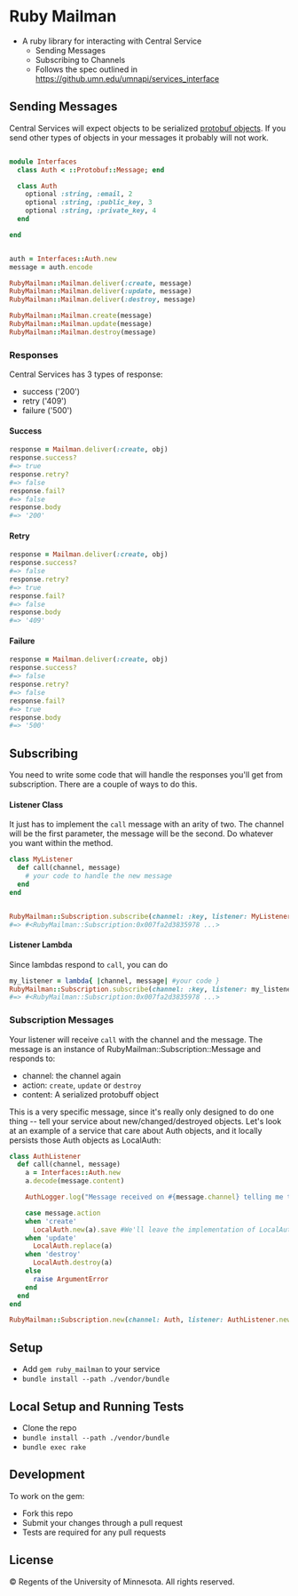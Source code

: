 # Ruby Mailman

- A ruby library for interacting with Central Service
  - Sending Messages
  - Subscribing to Channels
  - Follows the spec outlined in https://github.umn.edu/umnapi/services_interface

## Sending Messages

Central Services will expect objects to be serialized [protobuf objects](https://github.umn.edu/umnapi/protobufs). If you send other types of objects in your messages it probably will not work.

```ruby

module Interfaces
  class Auth < ::Protobuf::Message; end

  class Auth
    optional :string, :email, 2
    optional :string, :public_key, 3
    optional :string, :private_key, 4
  end

end


auth = Interfaces::Auth.new
message = auth.encode

RubyMailman::Mailman.deliver(:create, message)
RubyMailman::Mailman.deliver(:update, message)
RubyMailman::Mailman.deliver(:destroy, message)

RubyMailman::Mailman.create(message)
RubyMailman::Mailman.update(message)
RubyMailman::Mailman.destroy(message)
```

### Responses

Central Services has 3 types of response:
- success ('200')
- retry ('409')
- failure ('500')

#### Success

```ruby
response = Mailman.deliver(:create, obj)
response.success?
#=> true
response.retry?
#=> false
response.fail?
#=> false
response.body
#=> '200'
```

#### Retry

```ruby
response = Mailman.deliver(:create, obj)
response.success?
#=> false
response.retry?
#=> true
response.fail?
#=> false
response.body
#=> '409'
```

#### Failure

```ruby
response = Mailman.deliver(:create, obj)
response.success?
#=> false
response.retry?
#=> false
response.fail?
#=> true
response.body
#=> '500'
```

## Subscribing

You need to write some code that will handle the responses you'll get from subscription. There are a couple of ways to do this.

#### Listener Class

It just has to implement the `call` message with an arity of two. The channel will be the first parameter, the message will be the second. Do whatever you want within the method.

```ruby
class MyListener
  def call(channel, message)
    # your code to handle the new message
  end
end


RubyMailman::Subscription.subscribe(channel: :key, listener: MyListener.new)
#=> #<RubyMailman::Subscription:0x007fa2d3835978 ...>
```

#### Listener Lambda

Since lambdas respond to `call`, you can do

```ruby
my_listener = lambda{ |channel, message| #your code }
RubyMailman::Subscription.subscribe(channel: :key, listener: my_listener)
#=> #<RubyMailman::Subscription:0x007fa2d3835978 ...>
```

### Subscription Messages

Your listener will receive `call` with  the channel and the message. The message is an instance of RubyMailman::Subscription::Message and responds to:

- channel: the channel again
- action: `create`, `update` or `destroy`
- content: A serialized protobuff object

This is a very specific message, since it's really only designed to do one thing -- tell your service about new/changed/destroyed objects. Let's look at an example of a service that care about Auth objects, and it locally persists those Auth objects as LocalAuth:

```ruby
class AuthListener
  def call(channel, message)
    a = Interfaces::Auth.new
    a.decode(message.content)

    AuthLogger.log("Message received on #{message.channel} telling me to #{message.action} the object #{a.to_s}")

    case message.action
    when 'create'
      LocalAuth.new(a).save #We'll leave the implementation of LocalAuth to your imagination.
    when 'update'
      LocalAuth.replace(a)
    when 'destroy'
      LocalAuth.destroy(a)
    else
      raise ArgumentError
    end
  end
end

RubyMailman::Subscription.new(channel: Auth, listener: AuthListener.new)
```

## Setup

- Add `gem ruby_mailman` to your service
- `bundle install --path ./vendor/bundle`

## Local Setup and Running Tests

- Clone the repo
- `bundle install --path ./vendor/bundle`
- `bundle exec rake`

## Development

To work on the gem:

- Fork this repo
- Submit your changes through a pull request
- Tests are required for any pull requests

## License

© Regents of the University of Minnesota. All rights reserved.

